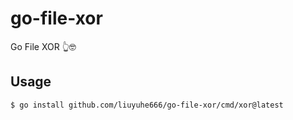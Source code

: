 # go-file-xor

Go File XOR 👆🤓

## Usage

```bash
$ go install github.com/liuyuhe666/go-file-xor/cmd/xor@latest
```